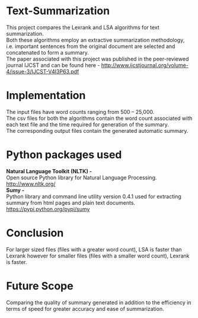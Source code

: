 # Text-Summarization
This project compares the Lexrank and LSA algorithms for text summarization.</br>
Both these algorithms employ an extractive summarization methodology, i.e. important sentences from the original document are selected and concatenated to form a summary.</br>
The paper associated with this project was published in the peer-reviewed journal IJCST and can be found here - http://www.ijcstjournal.org/volume-4/issue-3/IJCST-V4I3P63.pdf

# Implementation 
The input files have word counts ranging from 500 – 25,000.</br>
The csv files for both the algorithms contain the word count associated with each text file and the time required for generation of the summary.</br> 
The corresponding output files contain the generated automatic summary. 

# Python packages used 
<b>Natural Language Toolkit (NLTK) -</b></br>
Open source Python library for Natural Language Processing.</br>
http://www.nltk.org/ </br>
<b>Sumy -</b></br>
Python library and command line utility version 0.4.1 used for
 extracting summary from html pages and plain text
 documents.</br>
https://pypi.python.org/pypi/sumy </br>

# Conclusion
For larger sized files (files with a
 greater word count), LSA is faster than Lexrank however for
smaller files (files with a smaller word count), Lexrank is
 faster.

# Future Scope
Comparing the quality of summary generated in
 addition to the efficiency in terms of speed for greater
 accuracy and ease of summarization. 
